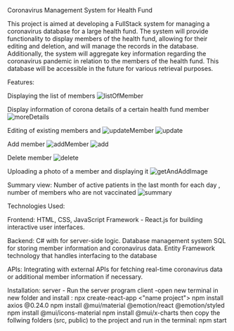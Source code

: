 Coronavirus Management System for  Health Fund

This project is aimed at developing a FullStack system for managing a coronavirus database for a large health fund. The system will provide functionality to display members of the health fund, allowing for their editing and deletion, and will manage the records in the database. Additionally, the system will aggregate key information regarding the coronavirus pandemic in relation to the members of the health fund. This database will be accessible in the future for various retrieval purposes.

Features:

Displaying the list of members
![listOfMember](https://github.com/Mychaly/Hadasim/assets/145452355/200629a4-51b1-483e-8c4d-7e3c4a3f2e29)

Display information of corona details of a certain health fund member
![moreDetails](https://github.com/Mychaly/Hadasim/assets/145452355/9e822225-732e-4422-b05c-af5328172c0c)

Editing of existing members and 
![updateMember](https://github.com/Mychaly/Hadasim/assets/145452355/de31bc21-1a27-4aae-a64e-96d00546c219)
![update](https://github.com/Mychaly/Hadasim/assets/145452355/1e92e218-fc14-4184-bc43-76e09ea3023b)

Add member
![addMember](https://github.com/Mychaly/Hadasim/assets/145452355/f1457180-29bf-4227-944f-f0fbb58ad2cf)
![add](https://github.com/Mychaly/Hadasim/assets/145452355/995c4855-7955-4d93-b7d3-c58f8d881101)

Delete member
![delete](https://github.com/Mychaly/Hadasim/assets/145452355/5d639338-74a8-41d8-9b9f-0f6b2e0d0272)

Uploading a photo of a member and displaying it
![getAndAddImage](https://github.com/Mychaly/Hadasim/assets/145452355/0d4faa3a-2160-4e6b-a74c-9bb8690e99b1)

Summary view:
Number of active patients in the last month for each day ,
number of members who are not vaccinated
![summary](https://github.com/Mychaly/Hadasim/assets/145452355/3d27b11a-f74f-4deb-9ec8-6cf7708d9ab5)




Technologies Used:

  Frontend:
        HTML, CSS, JavaScript
        Framework - React.js  for building interactive user interfaces.

  Backend:
        C# with  for server-side logic.
        Database management system SQL for storing member information and coronavirus data.
        Entity Framework technology that handles interfacing to the database

  APIs:
        Integrating with external APIs for fetching real-time coronavirus data or additional member information if necessary.


Installation:
server - Run the server program
client -open new terminal in new folder and  install :
        npx create-react-app <"name project">
        npm install axios @0.24.0
        npm install @mui/material @emotion/react @emotion/styled
        npm install @mui/icons-material
        npm install @mui/x-charts 
then copy the follwing folders (src, public) to the project and run in the terminal: npm start 
